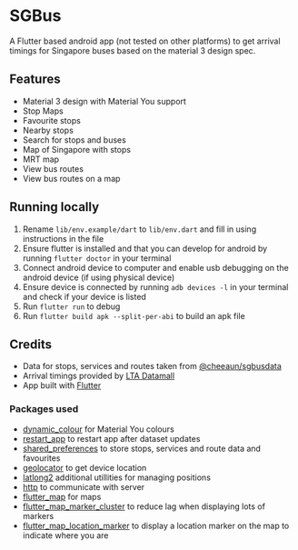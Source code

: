 # SGBus

A Flutter based android app (not tested on other platforms) to get arrival timings for Singapore buses based on the material 3 design spec.

## Features
 - Material 3 design with Material You support
 - Stop Maps
 - Favourite stops
 - Nearby stops
 - Search for stops and buses
 - Map of Singapore with stops
 - MRT map
 - View bus routes
 - View bus routes on a map
 
## Running locally
 1. Rename `lib/env.example/dart` to `lib/env.dart` and fill in using instructions in the file
 2. Ensure flutter is installed and that you can develop for android by running `flutter doctor` in your terminal
 3. Connect android device to computer and enable usb debugging on the android device (if using physical device)
 4. Ensure device is connected by running `adb devices -l` in your terminal and check if your device is listed
 5. Run `flutter run` to debug
 6. Run `flutter build apk --split-per-abi` to build an apk file

## Credits
 - Data for stops, services and routes taken from [@cheeaun/sgbusdata](https://github.com/cheeaun/sgbusdata)
 - Arrival timings provided by [LTA Datamall](https://datamall.lta.gov.sg/content/datamall/en.html)
 - App built with [Flutter](https://flutter.dev)
 ### Packages used
  - [dynamic_colour](https://pub.dev/packages/dynamic_color) for Material You colours
  - [restart_app](https://pub.dev/packages/restart_app) to restart app after dataset updates
  - [shared_preferences](https://pub.dev/packages/shared_preferences) to store stops, services and route data and favourites
  - [geolocator](https://pub.dev/packages/geolocator) to get device location
  - [latlong2](https://pub.dev/packages/latlong2) additional utillities for managing positions
  - [http](https://pub.dev/packages/http) to communicate with server
  - [flutter_map](https://pub.dev/packages/flutter_map) for maps
  - [flutter_map_marker_cluster](https://pub.dev/packages/flutter_map_marker_cluster) to reduce lag when displaying lots of markers
  - [flutter_map_location_marker](https://pub.dev/packages/flutter_map_location_marker) to display a location marker on the map to indicate where you are
